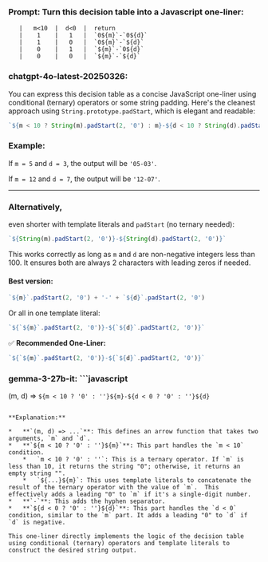 ### Prompt: Turn this decision table into a Javascript one-liner:
```
   |   m<10  |  d<0  |  return
   |    1    |   1   |  `0${m}`-`0${d}`
   |    1    |   0   |  `0${m}`-`${d}`
   |    0    |   1   |  `${m}`-`0${d}`
   |    0    |   0   |  `${m}`-`${d}`
```
### chatgpt-4o-latest-20250326: 
You can express this decision table as a concise JavaScript one-liner using conditional (ternary) operators or some string padding. Here's the cleanest approach using `String.prototype.padStart`, which is elegant and readable:

```javascript
`${m < 10 ? String(m).padStart(2, '0') : m}-${d < 10 ? String(d).padStart(2, '0') : d}`
```

### Example:

If `m = 5` and `d = 3`, the output will be `'05-03'`.

If `m = 12` and `d = 7`, the output will be `'12-07'`.

---

### Alternatively,
even shorter with template literals and `padStart` (no ternary needed):

```javascript
`${String(m).padStart(2, '0')}-${String(d).padStart(2, '0')}`
```

This works correctly as long as `m` and `d` are non-negative integers less than 100. It ensures both are always 2 characters with leading zeros if needed.

#### Best version:

```javascript
`${m}`.padStart(2, '0') + '-' + `${d}`.padStart(2, '0')
```

Or all in one template literal:

```javascript
`${`${m}`.padStart(2, '0')}-${`${d}`.padStart(2, '0')}`
```

✅ **Recommended One-Liner:**

```javascript
`${`${m}`.padStart(2, '0')}-${`${d}`.padStart(2, '0')}`
```

### gemma-3-27b-it: ```javascript
(m, d) => `${m < 10 ? '0' : ''}${m}-${d < 0 ? '0' : ''}${d}`
```

**Explanation:**

*   **`(m, d) => ...`**: This defines an arrow function that takes two arguments, `m` and `d`.
*   **`${m < 10 ? '0' : ''}${m}`**: This part handles the `m < 10` condition.
    *   `m < 10 ? '0' : ''`: This is a ternary operator. If `m` is less than 10, it returns the string "0"; otherwise, it returns an empty string "".
    *   `${...}${m}`: This uses template literals to concatenate the result of the ternary operator with the value of `m`.  This effectively adds a leading "0" to `m` if it's a single-digit number.
*   **`-`**: This adds the hyphen separator.
*   **`${d < 0 ? '0' : ''}${d}`**: This part handles the `d < 0` condition, similar to the `m` part. It adds a leading "0" to `d` if `d` is negative.

This one-liner directly implements the logic of the decision table using conditional (ternary) operators and template literals to construct the desired string output.
